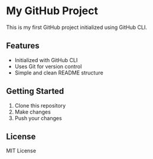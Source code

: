 # My GitHub Project

This is my first GitHub project initialized using GitHub CLI.

## Features
- Initialized with GitHub CLI
- Uses Git for version control
- Simple and clean README structure

## Getting Started
1. Clone this repository
2. Make changes
3. Push your changes

## License
MIT License
